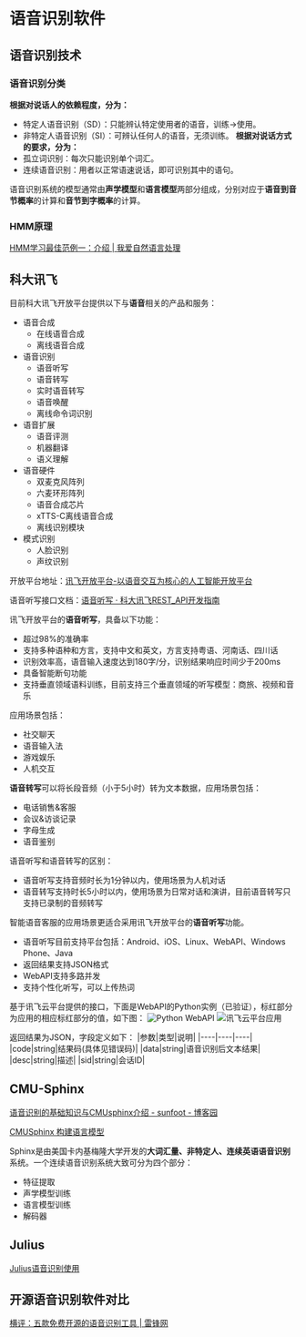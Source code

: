 # 语音识别软件
## 语音识别技术
### 语音识别分类
**根据对说话人的依赖程度，分为：**
- 特定人语音识别（SD）：只能辨认特定使用者的语音，训练→使用。
- 非特定人语音识别（SI）：可辨认任何人的语音，无须训练。
**根据对说话方式的要求，分为：**
- 孤立词识别：每次只能识别单个词汇。
- 连续语音识别：用者以正常语速说话，即可识别其中的语句。

语音识别系统的模型通常由**声学模型**和**语言模型**两部分组成，分别对应于**语音到音节概率**的计算和**音节到字概率**的计算。
### HMM原理
[HMM学习最佳范例一：介绍 | 我爱自然语言处理](http://www.52nlp.cn/hmm-learn-best-practices-one-introduction)

## 科大讯飞
目前科大讯飞开放平台提供以下与**语音**相关的产品和服务：
- 语音合成
	- 在线语音合成
	- 离线语音合成
- 语音识别
	- 语音听写
	- 语音转写
	- 实时语音转写
	- 语音唤醒
	- 离线命令词识别
- 语音扩展
	- 语音评测
	- 机器翻译
	- 语义理解
- 语音硬件
	- 双麦克风阵列
	- 六麦环形阵列
	- 语音合成芯片
	- xTTS-C离线语音合成
	- 离线识别模块
- 模式识别
	- 人脸识别
	- 声纹识别

开放平台地址：[讯飞开放平台-以语音交互为核心的人工智能开放平台](https://www.xfyun.cn/?ch=bdpp)

语音听写接口文档：[语音听写 · 科大讯飞REST_API开发指南](https://doc.xfyun.cn/rest_api/%E8%AF%AD%E9%9F%B3%E5%90%AC%E5%86%99.html)

讯飞开放平台的**语音听写**，具备以下功能：
- 超过98%的准确率
- 支持多种语种和方言，支持中文和英文，方言支持粤语、河南话、四川话
- 识别效率高，语音输入速度达到180字/分，识别结果响应时间少于200ms
- 具备智能断句功能
- 支持垂直领域语料训练，目前支持三个垂直领域的听写模型：商旅、视频和音乐

应用场景包括：
- 社交聊天
- 语音输入法
- 游戏娱乐
- 人机交互

**语音转写**可以将长段音频（小于5小时）转为文本数据，应用场景包括：
- 电话销售&客服
- 会议&访谈记录
- 字母生成
- 语音鉴别

语音听写和语音转写的区别：
- 语音听写支持音频时长为1分钟以内，使用场景为人机对话
- 语音转写支持时长5小时以内，使用场景为日常对话和演讲，目前语音转写只支持已录制的音频转写

智能语音客服的应用场景更适合采用讯飞开放平台的**语音听写**功能。
- 语音听写目前支持平台包括：Android、iOS、Linux、WebAPI、Windows Phone、Java
- 返回结果支持JSON格式
- WebAPI支持多路并发
- 支持个性化听写，可以上传热词

基于讯飞云平台提供的接口，下面是WebAPI的Python实例（已验证），标红部分为应用的相应标红部分的值，如下图：
![Python WebAPI](https://i.imgur.com/aXGuGvq.png)
![讯飞云平台应用](https://i.imgur.com/RYiGut6.png)

返回结果为JSON，字段定义如下：
|参数|类型|说明|
|----|----|----|
|code|string|结果码(具体见错误码)|
|data|string|语音识别后文本结果|
|desc|string|描述|
|sid|string|会话ID|

## CMU-Sphinx
[语音识别的基础知识与CMUsphinx介绍 - sunfoot - 博客园](https://www.cnblogs.com/qiuhong/articles/3661546.html)

[CMUSphinx 构建语言模型](https://blog.csdn.net/x_r_su/article/details/53032589)

Sphinx是由美国卡内基梅隆大学开发的**大词汇量、非特定人、连续英语语音识别**系统。一个连续语音识别系统大致可分为四个部分：
- 特征提取
- 声学模型训练
- 语言模型训练
- 解码器

## Julius
[Julius语音识别使用](https://blog.csdn.net/qq_35029531/article/details/79781932)

## 开源语音识别软件对比
[横评：五款免费开源的语音识别工具 | 雷锋网](https://www.leiphone.com/news/201703/RccQRMCqbgxnFFS3.html)

